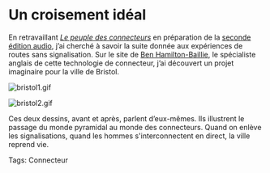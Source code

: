 # Un croisement idéal

En retravaillant [*Le peuple des connecteurs*](http://blog.tcrouzet.com/le-peuple-des-connecteurs/) en préparation de la [seconde édition audio](http://blog.tcrouzet.com/2007/11/20/liberer-les-connecteurs/), j’ai cherché à savoir la suite donnée aux expériences de routes sans signalisation. Sur le site de [Ben Hamilton-Baillie](http://www.hamilton-baillie.co.uk), le spécialiste anglais de cette technologie de connecteur, j’ai découvert un projet imaginaire pour la ville de Bristol.

![bristol1.gif](http://blog.tcrouzet.comhttps://tcrouzet.com/images_tc/2007/12/bristol1.gif)

![bristol2.gif](http://blog.tcrouzet.comhttps://tcrouzet.com/images_tc/2007/12/bristol2.gif)

Ces deux dessins, avant et après, parlent d’eux-mêmes. Ils illustrent le passage du monde pyramidal au monde des connecteurs. Quand on enlève les signalisations, quand les hommes s'interconnectent en direct, la ville reprend vie.

Tags: Connecteur